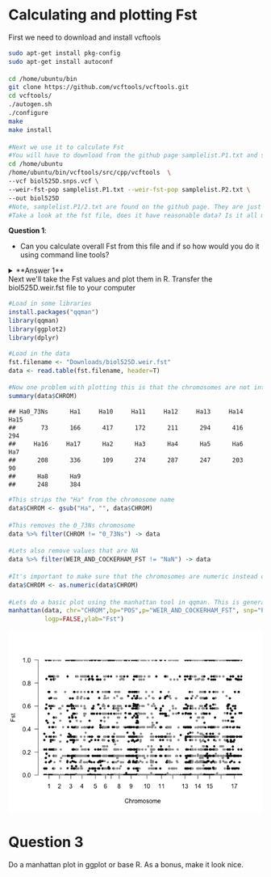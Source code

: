 # Calculating and plotting Fst

First we need to download and install vcftools
```bash
sudo apt-get install pkg-config
sudo apt-get install autoconf

cd /home/ubuntu/bin 
git clone https://github.com/vcftools/vcftools.git
cd vcftools/ 
./autogen.sh 
./configure	
make 
make install

#Next we use it to calculate Fst
#You will have to download from the github page samplelist.P1.txt and samplelist.P2.txt
cd /home/ubuntu
/home/ubuntu/bin/vcftools/src/cpp/vcftools  \
--vcf biol525D.snps.vcf \
--weir-fst-pop samplelist.P1.txt --weir-fst-pop samplelist.P2.txt \
--out biol525D
#Note, samplelist.P1/2.txt are found on the github page. They are just lists of samples for each population.
#Take a look at the fst file, does it have reasonable data? Is it all missing data?
```
**Question 1**:
* Can you calculate overall Fst from this file and if so how would you do it using command line tools?

<details> 
  <summary>**Answer 1**  </summary>
   ```bash
    Fst is a ratio so calculating the overall values requires summing the numerator and denominator for each locus, which we don't have. 
    To calculate the mean value using command line you could use awk '{if ($3 != "-nan") sum += $3; n++ } END { print sum / n; }' biol525D.weir.fst
```
</details>
Next we'll take the Fst values and plot them in R. Transfer the biol525D.weir.fst file to your computer


``` r
#Load in some libraries
install.packages("qqman")
library(qqman)
library(ggplot2)
library(dplyr)
```

``` r
#Load in the data
fst.filename <- "Downloads/biol525D.weir.fst"
data <- read.table(fst.filename, header=T)

#Now one problem with plotting this is that the chromosomes are not intergers
summary(data$CHROM)
```

    ## Ha0_73Ns      Ha1     Ha10     Ha11     Ha12     Ha13     Ha14     Ha15 
    ##       73      166      417      172      211      294      416      294 
    ##     Ha16     Ha17      Ha2      Ha3      Ha4      Ha5      Ha6      Ha7 
    ##      208      336      109      274      287      247      203       90 
    ##      Ha8      Ha9 
    ##      248      384

``` r
#This strips the "Ha" from the chromosome name
data$CHROM <- gsub("Ha", "", data$CHROM)

#This removes the 0_73Ns chromosome
data %>% filter(CHROM != "0_73Ns") -> data

#Lets also remove values that are NA
data %>% filter(WEIR_AND_COCKERHAM_FST != "NaN") -> data

#It's important to make sure that the chromosomes are numeric instead of character
data$CHROM <- as.numeric(data$CHROM)

#Lets do a basic plot using the manhattan tool in qqman. This is generally designed for plotting pvalues from GWAS, but it works here.
manhattan(data, chr="CHROM",bp="POS",p="WEIR_AND_COCKERHAM_FST", snp="POS",
          logp=FALSE,ylab="Fst")
```

![](figure/fst1-1.png)

Question 3
==========

Do a manhattan plot in ggplot or base R. As a bonus, make it look nice.




